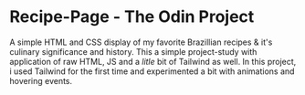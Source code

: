 # Recipe-Page - The Odin Project

A simple HTML and CSS display of my favorite Brazillian recipes & it's culinary significance and history. This a simple project-study with application of raw HTML, JS and a *litle* bit of Tailwind as well. In this project, i used Tailwind for the first time and experimented a bit with animations and hovering events.
